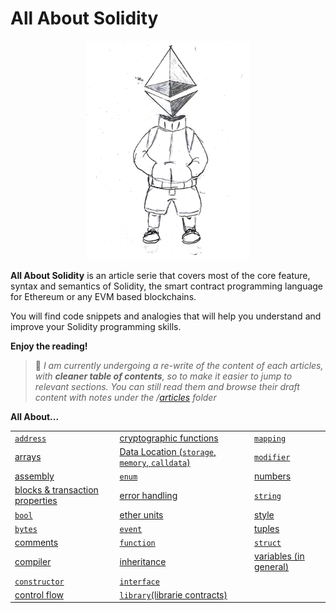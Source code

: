 # All About Solidity

<p align="center">
  <img height="350" src="./assets/all-about-solidity-character-medium.png">
</p>

**All About Solidity** is an article serie that covers most of the core feature, syntax and semantics of Solidity, the smart contract programming language for Ethereum or any EVM based blockchains.

You will find code snippets and analogies that will help you understand and improve your Solidity programming skills.

**Enjoy the reading!**

> :construction: _I am currently undergoing a re-write of the content of each articles, with **cleaner table of contents**, so to make it easier to jump to relevant sections.
> You can still read them and browse their draft content with notes under the /[articles](./articles/) folder_

**All About...**

|   	|   	|   	|
|:---	|:---	|:---	|
| [`address`](./articles/Addresses.md)  	| [cryptographic functions](./articles/Cryptographic-functions.md)  	| [`mapping`](./articles/Mappings.md)  	|
| [arrays](./articles/Arrays.md)  	| [Data Location (`storage`, `memory`, `calldata`)](./articles/Data-Locations.md)  	| [`modifier`](./articles/Modifiers.md)  	|
| [assembly](./articles/Assembly.md)  	| [`enum`](./articles/Enums.md)  	| [numbers](./articles/Numbers.md)  	|
| [blocks & transaction properties](./articles/Blocks-Txs.md)  	| [error handling](./articles/Error-Handling.md)  	| [`string`](./articles/Strings.md)  	|
| [`bool`](./articles/Boolean.md)  	| [ether units](./articles/Ether-Units.md)  	| [style](./articles/Style.md)  	|
| [`bytes`](./articles/Bytes.md)  	| [`event`](./articles/Events.md)  	| [tuples](./articles/Tuples.md)  	|
| [comments](./articles/Comments.md)  	| [`function`](./articles/Functions.md)  	| [`struct`](./articles/Structs.md)  	|
| [compiler](./articles/Compiler.md)  	| [inheritance](./articles/Inheritance.md)  	| [variables (in general)](./articles/Variables.md)  	|
| [`constructor`](./articles/Constructors.md)  	| [`interface`](./articles/Interfaces.md)  	|   	|
| [control flow](./articles/Control-Flow.md)  	| [`library`(librarie contracts)](./articles/Libraries.md)  	|   	|